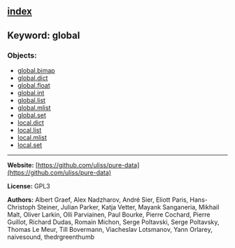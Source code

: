 [index](../index.html)
---

## Keyword: global

### Objects:
* [global.bimap](../global.bimap.html)
* [global.dict](../global.dict.html)
* [global.float](../global.float.html)
* [global.int](../global.int.html)
* [global.list](../global.list.html)
* [global.mlist](../global.mlist.html)
* [global.set](../global.set.html)
* [local.dict](../local.dict.html)
* [local.list](../local.list.html)
* [local.mlist](../local.mlist.html)
* [local.set](../local.set.html)

---
**Website:** [https://github.com/uliss/pure-data](https://github.com/uliss/pure-data)

**License:** GPL3

**Authors:** Albert Graef, Alex Nadzharov, André Sier, Eliott Paris, Hans-Christoph Steiner, Julian Parker, Katja Vetter, Mayank Sanganeria, Mikhail Malt, Oliver Larkin, Olli Parviainen, Paul Bourke, Pierre Cochard, Pierre Guillot, Richard Dudas, Romain Michon, Serge Poltavski, Serge Poltavsky, Thomas Le Meur, Till Bovermann, Viacheslav Lotsmanov, Yann Orlarey, naivesound, thedrgreenthumb
